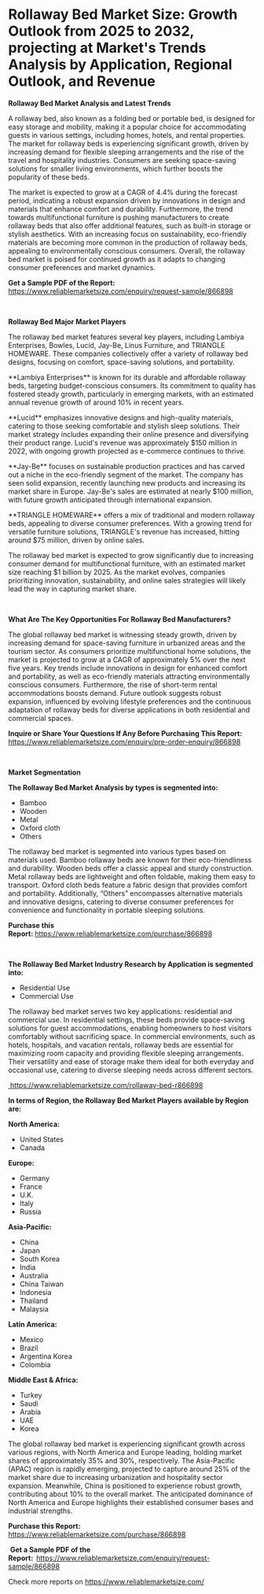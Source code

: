 <p><h1>Rollaway Bed Market Size: Growth Outlook from 2025 to 2032, projecting at Market's Trends Analysis by Application, Regional Outlook, and Revenue</h1></p><p><strong>Rollaway Bed Market Analysis and Latest Trends</strong></p>
<p><p>A rollaway bed, also known as a folding bed or portable bed, is designed for easy storage and mobility, making it a popular choice for accommodating guests in various settings, including homes, hotels, and rental properties. The market for rollaway beds is experiencing significant growth, driven by increasing demand for flexible sleeping arrangements and the rise of the travel and hospitality industries. Consumers are seeking space-saving solutions for smaller living environments, which further boosts the popularity of these beds.</p><p>The market is expected to grow at a CAGR of 4.4% during the forecast period, indicating a robust expansion driven by innovations in design and materials that enhance comfort and durability. Furthermore, the trend towards multifunctional furniture is pushing manufacturers to create rollaway beds that also offer additional features, such as built-in storage or stylish aesthetics. With an increasing focus on sustainability, eco-friendly materials are becoming more common in the production of rollaway beds, appealing to environmentally conscious consumers. Overall, the rollaway bed market is poised for continued growth as it adapts to changing consumer preferences and market dynamics.</p></p>
<p><strong>Get a Sample PDF of the Report:&nbsp;</strong> <a href="https://www.reliablemarketsize.com/enquiry/request-sample/866898?utm_campaign=2242&utm_medium=2&utm_source=Github&utm_content=ia&utm_term=07022025&utm_id=rollaway-bed">https://www.reliablemarketsize.com/enquiry/request-sample/866898</a></p>
<p>&nbsp;</p>
<p><strong>Rollaway Bed Major Market Players</strong></p>
<p><p>The rollaway bed market features several key players, including Lambiya Enterprises, Bowles, Lucid, Jay-Be, Linus Furniture, and TRIANGLE HOMEWARE. These companies collectively offer a variety of rollaway bed designs, focusing on comfort, space-saving solutions, and portability.</p><p>**Lambiya Enterprises** is known for its durable and affordable rollaway beds, targeting budget-conscious consumers. Its commitment to quality has fostered steady growth, particularly in emerging markets, with an estimated annual revenue growth of around 10% in recent years.</p><p>**Lucid** emphasizes innovative designs and high-quality materials, catering to those seeking comfortable and stylish sleep solutions. Their market strategy includes expanding their online presence and diversifying their product range. Lucid's revenue was approximately $150 million in 2022, with ongoing growth projected as e-commerce continues to thrive.</p><p>**Jay-Be** focuses on sustainable production practices and has carved out a niche in the eco-friendly segment of the market. The company has seen solid expansion, recently launching new products and increasing its market share in Europe. Jay-Be's sales are estimated at nearly $100 million, with future growth anticipated through international expansion.</p><p>**TRIANGLE HOMEWARE** offers a mix of traditional and modern rollaway beds, appealing to diverse consumer preferences. With a growing trend for versatile furniture solutions, TRIANGLE's revenue has increased, hitting around $75 million, driven by online sales.</p><p>The rollaway bed market is expected to grow significantly due to increasing consumer demand for multifunctional furniture, with an estimated market size reaching $1 billion by 2025. As the market evolves, companies prioritizing innovation, sustainability, and online sales strategies will likely lead the way in capturing market share.</p></p>
<p>&nbsp;</p>
<p><strong>What Are The Key Opportunities For Rollaway Bed Manufacturers?</strong></p>
<p><p>The global rollaway bed market is witnessing steady growth, driven by increasing demand for space-saving furniture in urbanized areas and the tourism sector. As consumers prioritize multifunctional home solutions, the market is projected to grow at a CAGR of approximately 5% over the next five years. Key trends include innovations in design for enhanced comfort and portability, as well as eco-friendly materials attracting environmentally conscious consumers. Furthermore, the rise of short-term rental accommodations boosts demand. Future outlook suggests robust expansion, influenced by evolving lifestyle preferences and the continuous adaptation of rollaway beds for diverse applications in both residential and commercial spaces.</p></p>
<p><strong>Inquire or Share Your Questions If Any Before Purchasing This Report:</strong> <a href="https://www.reliablemarketsize.com/enquiry/pre-order-enquiry/866898?utm_campaign=2242&utm_medium=2&utm_source=Github&utm_content=ia&utm_term=07022025&utm_id=rollaway-bed">https://www.reliablemarketsize.com/enquiry/pre-order-enquiry/866898</a></p>
<p>&nbsp;</p>
<p><strong>Market Segmentation</strong></p>
<p><strong>The Rollaway Bed Market Analysis by types is segmented into:</strong></p>
<p><ul><li>Bamboo</li><li>Wooden</li><li>Metal</li><li>Oxford cloth</li><li>Others</li></ul></p>
<p><p>The rollaway bed market is segmented into various types based on materials used. Bamboo rollaway beds are known for their eco-friendliness and durability. Wooden beds offer a classic appeal and sturdy construction. Metal rollaway beds are lightweight and often foldable, making them easy to transport. Oxford cloth beds feature a fabric design that provides comfort and portability. Additionally, “Others” encompasses alternative materials and innovative designs, catering to diverse consumer preferences for convenience and functionality in portable sleeping solutions.</p></p>
<p><strong>Purchase this Report:&nbsp;</strong><a href="https://www.reliablemarketsize.com/purchase/866898?utm_campaign=2242&utm_medium=2&utm_source=Github&utm_content=ia&utm_term=07022025&utm_id=rollaway-bed">https://www.reliablemarketsize.com/purchase/866898</a></p>
<p>&nbsp;</p>
<p><strong>The Rollaway Bed Market Industry Research by Application is segmented into:</strong></p>
<p><ul><li>Residential Use</li><li>Commercial Use</li></ul></p>
<p><p>The rollaway bed market serves two key applications: residential and commercial use. In residential settings, these beds provide space-saving solutions for guest accommodations, enabling homeowners to host visitors comfortably without sacrificing space. In commercial environments, such as hotels, hospitals, and vacation rentals, rollaway beds are essential for maximizing room capacity and providing flexible sleeping arrangements. Their versatility and ease of storage make them ideal for both everyday and occasional use, catering to diverse sleeping needs across different sectors.</p></p>
<p><a href="https://www.reliablemarketsize.com/rollaway-bed-r866898?utm_campaign=2242&utm_medium=2&utm_source=Github&utm_content=ia&utm_term=07022025&utm_id=rollaway-bed">&nbsp;https://www.reliablemarketsize.com/rollaway-bed-r866898</a></p>
<p><strong>In terms of Region, the Rollaway Bed Market Players available by Region are:</strong></p>
<p>
    <p> <strong> North America: </strong>
        <ul>
            <li>United States</li>
            <li>Canada</li>
        </ul>
        </p> 
    <p> <strong> Europe: </strong>
        <ul>
            <li>Germany</li>
            <li>France</li>
            <li>U.K.</li>
            <li>Italy</li>
            <li>Russia</li>
        </ul>
        </p> 
    <p> <strong> Asia-Pacific: </strong>
        <ul>
            <li>China</li>
            <li>Japan</li>
            <li>South Korea</li>
            <li>India</li>
            <li>Australia</li>
            <li>China Taiwan</li>
            <li>Indonesia</li>
            <li>Thailand</li>
            <li>Malaysia</li>
        </ul>
        </p> 
    <p> <strong> Latin America: </strong>
        <ul>
            <li>Mexico</li>
            <li>Brazil</li>
            <li>Argentina Korea</li>
            <li>Colombia</li>
        </ul>
        </p> 
    <p> <strong> Middle East & Africa: </strong>
        <ul>
            <li>Turkey</li>
            <li>Saudi</li>
            <li>Arabia</li>
            <li>UAE</li>
            <li>Korea</li>
        </ul>
    </p>
    </p>
<p><p>The global rollaway bed market is experiencing significant growth across various regions, with North America and Europe leading, holding market shares of approximately 35% and 30%, respectively. The Asia-Pacific (APAC) region is rapidly emerging, projected to capture around 25% of the market share due to increasing urbanization and hospitality sector expansion. Meanwhile, China is positioned to experience robust growth, contributing about 10% to the overall market. The anticipated dominance of North America and Europe highlights their established consumer bases and industrial strengths.</p></p>
<p><strong>Purchase this Report: </strong><a href="https://www.reliablemarketsize.com/purchase/866898?utm_campaign=2242&utm_medium=2&utm_source=Github&utm_content=ia&utm_term=07022025&utm_id=rollaway-bed">https://www.reliablemarketsize.com/purchase/866898</a></p>
<p>&nbsp;<strong>Get a Sample PDF of the Report:&nbsp;&nbsp;</strong><a href="https://www.reliablemarketsize.com/enquiry/request-sample/866898?utm_campaign=2242&utm_medium=2&utm_source=Github&utm_content=ia&utm_term=07022025&utm_id=rollaway-bed">https://www.reliablemarketsize.com/enquiry/request-sample/866898</a></p>
<p><strong></strong></p>
<p>Check more reports on <a href="https://www.reliablemarketsize.com/?utm_campaign=2242&utm_medium=2&utm_source=Github&utm_content=ia&utm_term=07022025&utm_id=rollaway-bed">https://www.reliablemarketsize.com/</a></p>